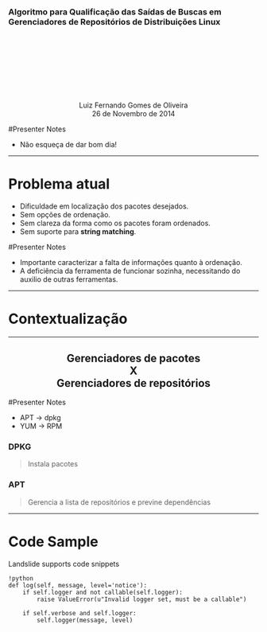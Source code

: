
### Algoritmo para Qualificação das Saídas de Buscas em Gerenciadores de Repositórios de Distribuições Linux 

<center>
<br><br><br><br><br><br><br>

Luiz Fernando Gomes de Oliveira
<br>
26 de Novembro de 2014
</center>

#Presenter Notes

- Não esqueça de dar bom dia!

-------

# Problema atual

- Dificuldade em localização dos pacotes desejados.
- Sem opções de ordenação.
- Sem clareza da forma como os pacotes foram ordenados.
- Sem suporte para __string matching__.

#Presenter Notes

- Importante caracterizar a falta de informações quanto à ordenação.
- A deficiência da ferramenta de funcionar sozinha, necessitando do auxilio de outras ferramentas.

-----

# Contextualização

----

<h2>
<center>
Gerenciadores de pacotes <br>
X <br>
Gerenciadores de repositórios
</center>
</h2>


#Presenter Notes

- APT -> dpkg
- YUM -> RPM

### DPKG

> Instala pacotes

### APT

> Gerencia a lista de repositórios e previne dependências

----

# Code Sample

Landslide supports code snippets

    !python
    def log(self, message, level='notice'):
        if self.logger and not callable(self.logger):
            raise ValueError(u"Invalid logger set, must be a callable")

        if self.verbose and self.logger:
            self.logger(message, level)
